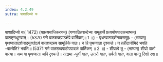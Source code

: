 ```yaml
---
index: 4.2.49
sutra: पाशादिभ्यो यः

---
```

पाशादिभ्यो यः( 1472) (यप्रत्ययाधिकरणम्) (गणपठितशब्देभ्यः समूहार्थे प्रत्ययोपपादकभाष्यम्) पाशतृणधूमवात्। (5370 गणे वातशब्दपाठक्षेपे वार्तिकम्॥ 1 ॥) - पृथग्वातादर्शनादसमूहः - (भाष्यम्) पृथग्वातादर्शनादयुक्तोऽयं वातशब्दस्य सामूहिके पाठः। न हि पृथग्वाता दृश्यन्ते। न तर्हीदानीमिदं भवति -वात्येति? भवति॥ (5371 गणे वातशब्दपाठोपपादकं वार्तिकम् ॥ 2 ॥) - शीघ्रत्वे तु - (भाष्यम्) शीघ्रो वातो वात्या। अथ वा पृथग्वाता अपि दृश्यन्ते। तद्यथा -पूर्वो वातः, उत्तरो वातः, सर्वतो वातः, वाता वान्तु दिशो दश॥